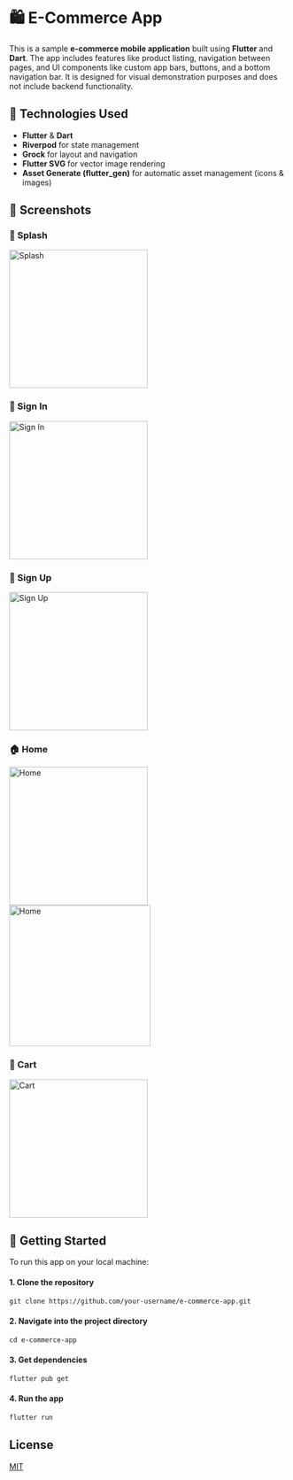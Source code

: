 # 🛍️ E-Commerce App

This is a sample **e-commerce mobile application** built using **Flutter** and **Dart**. The app includes features like product listing, navigation between pages, and UI components like custom app bars, buttons, and a bottom navigation bar. It is designed for visual demonstration purposes and does not include backend functionality.

## 🧠 Technologies Used

- **Flutter** & **Dart**
- **Riverpod** for state management
- **Grock** for layout and navigation
- **Flutter SVG** for vector image rendering
- **Asset Generate (flutter_gen)** for automatic asset management (icons & images)

## 📸 Screenshots

### 👋 Splash
<img src="assets/screenshots/sc1.png" alt="Splash" width="250"/>

### 🔐 Sign In 
<img src="assets/screenshots/sc001.png" alt="Sign In" width="250"/>

### 📝 Sign Up
<img src="assets/screenshots/sc01.png" alt="Sign Up" width="250"/>

### 🏠 Home 
<img src="assets/screenshots/sc2.png" alt="Home" width="250"/> <img src="assets/screenshots/sc3.png" alt="Home" width="255"/>

### 🛒 Cart
<img src="assets/screenshots/sc4.png" alt="Cart" width="250"/>

## 🚀 Getting Started

To run this app on your local machine:

#### 1. Clone the repository
```markdown
git clone https://github.com/your-username/e-commerce-app.git
```
#### 2. Navigate into the project directory
```markdown
cd e-commerce-app
```
#### 3. Get dependencies
```markdown
flutter pub get
```
#### 4. Run the app
```markdown
flutter run
```
## License

[MIT](https://choosealicense.com/licenses/mit/)


